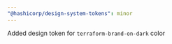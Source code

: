 ```yaml
---
"@hashicorp/design-system-tokens": minor
---
```


Added design token for `terraform-brand-on-dark` color
